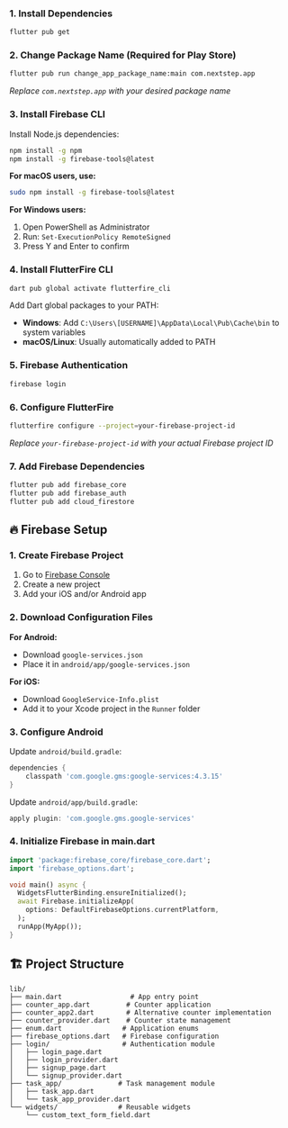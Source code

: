 

### 1. Install Dependencies

```bash
flutter pub get
```

### 2. Change Package Name (Required for Play Store)

```bash
flutter pub run change_app_package_name:main com.nextstep.app
```

_Replace `com.nextstep.app` with your desired package name_

### 3. Install Firebase CLI

Install Node.js dependencies:

```bash
npm install -g npm
npm install -g firebase-tools@latest
```

**For macOS users, use:**

```bash
sudo npm install -g firebase-tools@latest
```

**For Windows users:**

1. Open PowerShell as Administrator
2. Run: `Set-ExecutionPolicy RemoteSigned`
3. Press Y and Enter to confirm

### 4. Install FlutterFire CLI

```bash
dart pub global activate flutterfire_cli
```

Add Dart global packages to your PATH:

- **Windows**: Add `C:\Users\[USERNAME]\AppData\Local\Pub\Cache\bin` to system variables
- **macOS/Linux**: Usually automatically added to PATH

### 5. Firebase Authentication

```bash
firebase login
```

### 6. Configure FlutterFire

```bash
flutterfire configure --project=your-firebase-project-id
```

_Replace `your-firebase-project-id` with your actual Firebase project ID_

### 7. Add Firebase Dependencies

```bash
flutter pub add firebase_core
flutter pub add firebase_auth
flutter pub add cloud_firestore
```

## 🔥 Firebase Setup

### 1. Create Firebase Project

1. Go to [Firebase Console](https://console.firebase.google.com/)
2. Create a new project
3. Add your iOS and/or Android app

### 2. Download Configuration Files

**For Android:**

- Download `google-services.json`
- Place it in `android/app/google-services.json`

**For iOS:**

- Download `GoogleService-Info.plist`
- Add it to your Xcode project in the `Runner` folder

### 3. Configure Android

Update `android/build.gradle`:

```gradle
dependencies {
    classpath 'com.google.gms:google-services:4.3.15'
}
```

Update `android/app/build.gradle`:

```gradle
apply plugin: 'com.google.gms.google-services'
```

### 4. Initialize Firebase in main.dart

```dart
import 'package:firebase_core/firebase_core.dart';
import 'firebase_options.dart';

void main() async {
  WidgetsFlutterBinding.ensureInitialized();
  await Firebase.initializeApp(
    options: DefaultFirebaseOptions.currentPlatform,
  );
  runApp(MyApp());
}
```

## 🏗️ Project Structure

```
lib/
├── main.dart                 # App entry point
├── counter_app.dart         # Counter application
├── counter_app2.dart        # Alternative counter implementation
├── counter_provider.dart    # Counter state management
├── enum.dart               # Application enums
├── firebase_options.dart   # Firebase configuration
├── login/                  # Authentication module
│   ├── login_page.dart
│   ├── login_provider.dart
│   ├── signup_page.dart
│   └── signup_provider.dart
├── task_app/              # Task management module
│   ├── task_app.dart
│   └── task_app_provider.dart
└── widgets/               # Reusable widgets
    └── custom_text_form_field.dart
```
